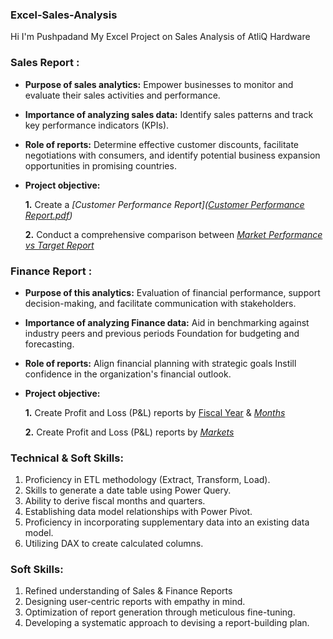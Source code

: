 ### Excel-Sales-Analysis

Hi I'm Pushpadand My Excel Project on Sales Analysis of AtliQ Hardware

### Sales Report :


- **Purpose of sales analytics:** Empower businesses to monitor and evaluate their sales activities and performance.

- **Importance of analyzing sales data:** Identify sales patterns and track key performance indicators (KPIs).

- **Role of reports:** Determine effective customer discounts, facilitate negotiations with consumers, and identify potential business expansion opportunities in promising countries.

- **Project objective:** 

    **1.** Create a _[Customer Performance Report]([Customer Performance Report.pdf](https://github.com/Pushpadant07/Sales-Analysis-Using-Excel/blob/eedcd4105de972486adc110af58ba6c07e7f5587/Customer%20Performance%20Report.pdf))_

    **2.** Conduct a comprehensive comparison between _[Market Performance vs Target Report](https://github.com/userattachments/files/16638905/Market.Performance.vs.Target.Report.pdf)_




### Finance Report :



- **Purpose of this analytics:** Evaluation of financial performance, support decision-making, and facilitate communication with stakeholders.

- **Importance of analyzing Finance data:** Aid in benchmarking against industry peers and previous periods Foundation for budgeting and forecasting.

- **Role of reports:** Align financial planning with strategic goals Instill confidence in the organization's financial outlook.

- **Project objective:** 

    **1.** Create Profit and Loss (P&L) reports by [Fiscal Year](https://github.com/user-attachments/files/16638915/P.L.Statement.by.Fiscal.Year.pdf) & _[Months](https://github.com/user-attachments/files/16638949/P.L.Statement.by.Months.pdf)_ 

   **2.** Create Profit and Loss (P&L) reports by _[Markets](https://github.com/user-attachments/files/16638931/P.L.Statement.by.Markets.pdf)_

### Technical & Soft Skills:

1.	Proficiency in ETL methodology (Extract, Transform, Load).
2.	Skills to generate a date table using Power Query.
3.	Ability to derive fiscal months and quarters.
4.	Establishing data model relationships with Power Pivot.
5.	Proficiency in incorporating supplementary data into an existing data model.
6.	Utilizing DAX to create calculated columns.


### Soft Skills:

1. Refined understanding of Sales & Finance Reports
2. Designing user-centric reports with empathy in mind.
3. Optimization of report generation through meticulous fine-tuning.
4. Developing a systematic approach to devising a report-building plan.
